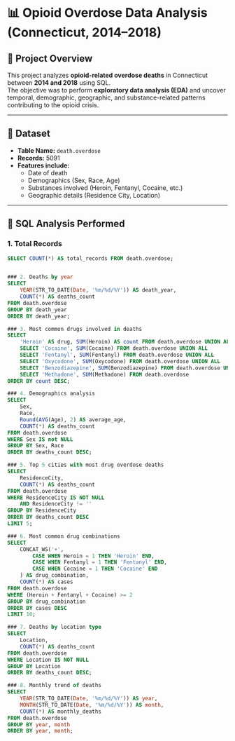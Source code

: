 # 📊 Opioid Overdose Data Analysis (Connecticut, 2014–2018)

## 🔹 Project Overview
This project analyzes **opioid-related overdose deaths** in Connecticut between **2014 and 2018** using SQL.  
The objective was to perform **exploratory data analysis (EDA)** and uncover temporal, demographic, geographic, and substance-related patterns contributing to the opioid crisis.  

---

## 🔹 Dataset
- **Table Name:** `death.overdose`  
- **Records:** 5091
- **Features include:**  
  - Date of death  
  - Demographics (Sex, Race, Age)  
  - Substances involved (Heroin, Fentanyl, Cocaine, etc.)  
  - Geographic details (Residence City, Location)  

---

## 🔹 SQL Analysis Performed
### 1. Total Records
```sql
SELECT COUNT(*) AS total_records FROM death.overdose;


### 2. Deaths by year
SELECT 
    YEAR(STR_TO_DATE(Date, '%m/%d/%Y')) AS death_year,
    COUNT(*) AS deaths_count
FROM death.overdose
GROUP BY death_year
ORDER BY death_year;

### 3. Most common drugs involved in deaths
SELECT 
    'Heroin' AS drug, SUM(Heroin) AS count FROM death.overdose UNION ALL
    SELECT 'Cocaine', SUM(Cocaine) FROM death.overdose UNION ALL
    SELECT 'Fentanyl', SUM(Fentanyl) FROM death.overdose UNION ALL
    SELECT 'Oxycodone', SUM(Oxycodone) FROM death.overdose UNION ALL
    SELECT 'Benzodiazepine', SUM(Benzodiazepine) FROM death.overdose UNION ALL
    SELECT 'Methadone', SUM(Methadone) FROM death.overdose
ORDER BY count DESC;

### 4. Demographics analysis
SELECT 
    Sex,
    Race,
    Round(AVG(Age), 2) AS average_age,
    COUNT(*) AS deaths_count
FROM death.overdose
WHERE Sex IS not NULL
GROUP BY Sex, Race
ORDER BY deaths_count DESC;

### 5. Top 5 cities with most drug overdose deaths
SELECT 
    ResidenceCity,
    COUNT(*) AS deaths_count
FROM death.overdose
WHERE ResidenceCity IS NOT NULL 
    AND ResidenceCity != ''
GROUP BY ResidenceCity
ORDER BY deaths_count DESC
LIMIT 5;

### 6. Most common drug combinations
SELECT
    CONCAT_WS('+',
        CASE WHEN Heroin = 1 THEN 'Heroin' END,
        CASE WHEN Fentanyl = 1 THEN 'Fentanyl' END,
        CASE WHEN Cocaine = 1 THEN 'Cocaine' END
    ) AS drug_combination,
    COUNT(*) AS cases
FROM death.overdose
WHERE (Heroin + Fentanyl + Cocaine) >= 2
GROUP BY drug_combination
ORDER BY cases DESC
LIMIT 10;

### 7. Deaths by location type
SELECT 
    Location,
    COUNT(*) AS deaths_count
FROM death.overdose
WHERE Location IS NOT NULL
GROUP BY Location
ORDER BY deaths_count DESC;

### 8. Monthly trend of deaths
SELECT 
    YEAR(STR_TO_DATE(Date, '%m/%d/%Y')) AS year,
    MONTH(STR_TO_DATE(Date, '%m/%d/%Y')) AS month,
    COUNT(*) AS monthly_deaths
FROM death.overdose
GROUP BY year, month
ORDER BY year, month;
